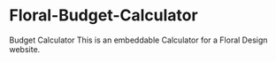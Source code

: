 # Floral-Budget-Calculator
Budget Calculator
This is an embeddable Calculator for a Floral Design website. 
